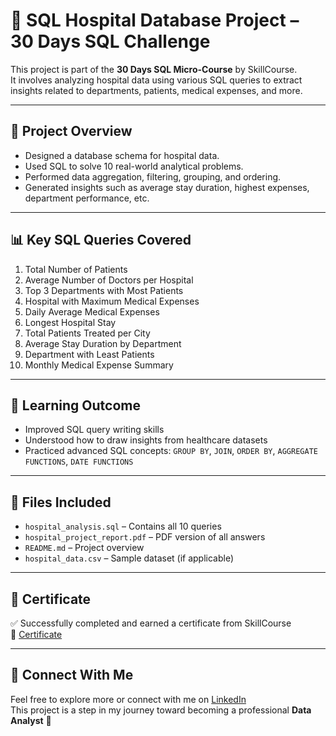 # 🏥 SQL Hospital Database Project – 30 Days SQL Challenge

This project is part of the **30 Days SQL Micro-Course** by SkillCourse.  
It involves analyzing hospital data using various SQL queries to extract insights related to departments, patients, medical expenses, and more.

---

## 📁 Project Overview

- Designed a database schema for hospital data.
- Used SQL to solve 10 real-world analytical problems.
- Performed data aggregation, filtering, grouping, and ordering.
- Generated insights such as average stay duration, highest expenses, department performance, etc.

---

## 📊 Key SQL Queries Covered

1. Total Number of Patients  
2. Average Number of Doctors per Hospital  
3. Top 3 Departments with Most Patients  
4. Hospital with Maximum Medical Expenses  
5. Daily Average Medical Expenses  
6. Longest Hospital Stay  
7. Total Patients Treated per City  
8. Average Stay Duration by Department  
9. Department with Least Patients  
10. Monthly Medical Expense Summary

---

## 🧠 Learning Outcome

- Improved SQL query writing skills
- Understood how to draw insights from healthcare datasets
- Practiced advanced SQL concepts: `GROUP BY`, `JOIN`, `ORDER BY`, `AGGREGATE FUNCTIONS`, `DATE FUNCTIONS`

---

## 📂 Files Included

- `hospital_analysis.sql` – Contains all 10 queries
- `hospital_project_report.pdf` – PDF version of all answers
- `README.md` – Project overview
- `hospital_data.csv` – Sample dataset (if applicable)

---

## 🪪 Certificate

✅ Successfully completed and earned a certificate from SkillCourse  
🔗 [Certificate]([https://github.com/Pushpak-Bhalavi/sql-hospitals-database-projecthospital-sql-analysis/blob/main/SQL_145-249-1c0a928d967b6c6fc283153716a8d4ab-40-80.pdf](https://drive.google.com/file/d/1wFAi8spOiGPMoC6T3gxg6QUdbYNSo1Ep/view?usp=drive_link))

---

## 📌 Connect With Me

Feel free to explore more or connect with me on [LinkedIn](https://www.linkedin.com/in/pushpak-bhalavi/)  
This project is a step in my journey toward becoming a professional **Data Analyst** 🚀

